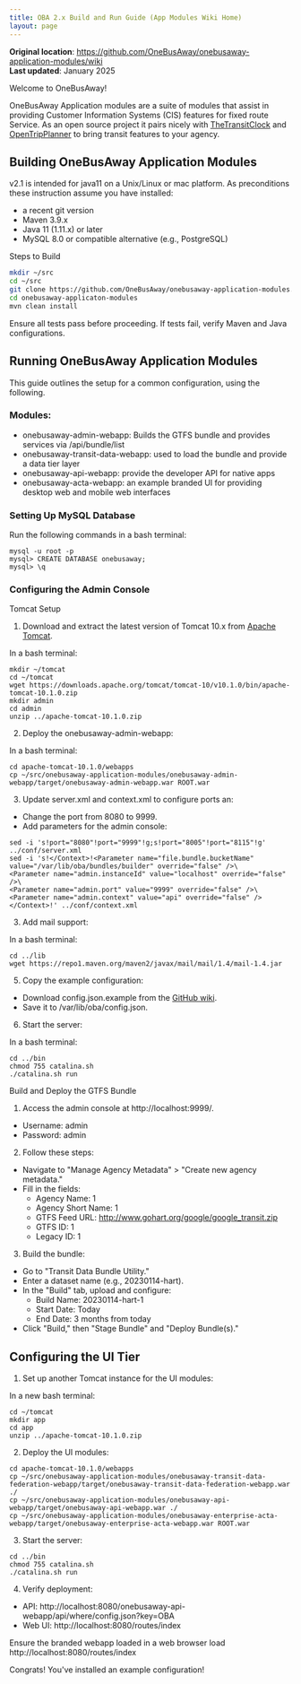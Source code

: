 ```yaml
---
title: OBA 2.x Build and Run Guide (App Modules Wiki Home)
layout: page
---
```


<div class='bg-blue-50 border-blue-500 dark:bg-slate-800 p-4 rounded-md'>
    <div><strong>Original location</strong>: <a href='https://github.com/OneBusAway/onebusaway-application-modules/wiki'>https://github.com/OneBusAway/onebusaway-application-modules/wiki</a></div>
    <div><strong>Last updated</strong>: January 2025</div>
</div>

Welcome to OneBusAway!

OneBusAway Application modules are a suite of modules that assist in providing Customer Information Systems (CIS) features for fixed route Service.  As an open source project it pairs nicely with [TheTransitClock](https://github.com/theTransitClock/transitime/) and [OpenTripPlanner](https://github.com/opentripplanner/OpenTripPlanner) to bring transit features to your agency.

## Building OneBusAway Application Modules

v2.1 is intended for java11 on a Unix/Linux or mac platform.  As preconditions these instruction assume you have installed:
* a recent git version
* Maven 3.9.x
* Java 11 (1.11.x) or later
* MySQL 8.0 or compatible alternative (e.g., PostgreSQL)


Steps to Build
```bash
mkdir ~/src
cd ~/src
git clone https://github.com/OneBusAway/onebusaway-application-modules.git
cd onebusaway-applicaton-modules
mvn clean install
```

Ensure all tests pass before proceeding. If tests fail, verify Maven and Java configurations.

## Running OneBusAway Application Modules

This guide outlines the setup for a common configuration, using the following.

### Modules:
* onebusaway-admin-webapp: Builds the GTFS bundle and provides services via /api/bundle/list
* onebusaway-transit-data-webapp: used to load the bundle and provide a data tier layer
* onebusaway-api-webapp: provide the developer API for native apps
* onebusaway-acta-webapp: an example branded UI for providing desktop web and mobile web interfaces

### Setting Up MySQL Database
Run the following commands in a bash terminal:
```
mysql -u root -p
mysql> CREATE DATABASE onebusaway;
mysql> \q
```

### Configuring the Admin Console

Tomcat Setup

1. Download and extract the latest version of Tomcat 10.x from  [Apache Tomcat](https://downloads.apache.org/tomcat/).


In a bash terminal:

```
mkdir ~/tomcat
cd ~/tomcat
wget https://downloads.apache.org/tomcat/tomcat-10/v10.1.0/bin/apache-tomcat-10.1.0.zip
mkdir admin
cd admin
unzip ../apache-tomcat-10.1.0.zip
```

2. Deploy the onebusaway-admin-webapp:

In a bash terminal:
```
cd apache-tomcat-10.1.0/webapps
cp ~/src/onebusaway-application-modules/onebusaway-admin-webapp/target/onebusaway-admin-webapp.war ROOT.war
```
3. Update server.xml and context.xml to configure ports an:

* Change the port from 8080 to 9999.
* Add parameters for the admin console:

```
sed -i 's!port="8080"!port="9999"!g;s!port="8005"!port="8115"!g' ../conf/server.xml
sed -i 's!</Context>!<Parameter name="file.bundle.bucketName" value="/var/lib/oba/bundles/builder" override="false" />\
<Parameter name="admin.instanceId" value="localhost" override="false" />\
<Parameter name="admin.port" value="9999" override="false" />\
<Parameter name="admin.context" value="api" override="false" /></Context>!' ../conf/context.xml

```
3. Add mail support:

In a bash terminal:
```
cd ../lib
wget https://repo1.maven.org/maven2/javax/mail/mail/1.4/mail-1.4.jar

```
5. Copy the example configuration:

* Download config.json.example from the [GitHub wiki](https://github.com/OneBusAway/onebusaway-application-modules/wiki).
* Save it to /var/lib/oba/config.json.

6. Start the server:

In a bash terminal:

``` 
cd ../bin
chmod 755 catalina.sh
./catalina.sh run
```
Build and Deploy the GTFS Bundle

1. Access the admin console at http://localhost:9999/.

* Username: admin
* Password: admin

2. Follow these steps:

* Navigate to "Manage Agency Metadata" > "Create new agency metadata."
* Fill in the fields:
    * Agency Name: 1
    * Agency Short Name: 1
    * GTFS Feed URL: http://www.gohart.org/google/google_transit.zip
    * GTFS ID: 1
    * Legacy ID: 1

3. Build the bundle:

* Go to "Transit Data Bundle Utility."
* Enter a dataset name (e.g., 20230114-hart).
* In the "Build" tab, upload and configure:
    * Build Name: 20230114-hart-1
    * Start Date: Today
    * End Date: 3 months from today
* Click "Build," then "Stage Bundle" and "Deploy Bundle(s)."



## Configuring the UI Tier

1. Set up another Tomcat instance for the UI modules:

In a new bash terminal:
```
cd ~/tomcat
mkdir app
cd app
unzip ../apache-tomcat-10.1.0.zip

```
2. Deploy the UI modules:

``` 
cd apache-tomcat-10.1.0/webapps
cp ~/src/onebusaway-application-modules/onebusaway-transit-data-federation-webapp/target/onebusaway-transit-data-federation-webapp.war ./
cp ~/src/onebusaway-application-modules/onebusaway-api-webapp/target/onebusaway-api-webapp.war ./
cp ~/src/onebusaway-application-modules/onebusaway-enterprise-acta-webapp/target/onebusaway-enterprise-acta-webapp.war ROOT.war

```
3. Start the server:

```
cd ../bin
chmod 755 catalina.sh
./catalina.sh run

```
4. Verify deployment:

* API: http://localhost:8080/onebusaway-api-webapp/api/where/config.json?key=OBA
* Web UI: http://localhost:8080/routes/index


Ensure the branded webapp loaded in a web browser load http://localhost:8080/routes/index

Congrats!  You've installed an example configuration!